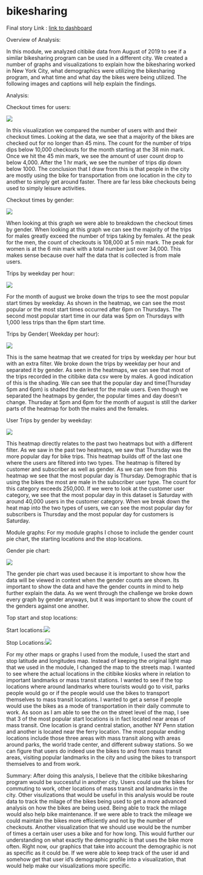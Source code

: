 # bikesharing
Final story Link : [link to dashboard](https://public.tableau.com/app/profile/derek.lescarbeau/viz/Tableau_Challenge_16420418850980/NYCCitiBikeChallenge?publish=yes)

Overview of Analysis:

In this module, we analyzed citibike data from August of 2019 to see if a similar bikesharing program can be used in a different city. We created a number of graphs and visualizations to explain how the bikesharing worked in New York City, what demographics were utilizing the bikesharing program, and what time and what day the bikes were being utilized. The following images and captions will help explain the findings. 

Analysis:

Checkout times for users:

![](Resources/Trip_Duration.PNG)

In this visualization we compared the number of users with and their checkout times. Looking at the data, we see that a majority of the bikes are checked out for no longer than 45 mins. The count for the number of trips dips below 10,000 checkouts for the month starting at the 38 min mark. Once we hit the 45 min mark, we see the amount of user count drop to below 4,000. After the 1 hr mark, we see the number of trips dip down below 1000. The conclusion that I draw from this is that people in the city are mostly using the bike for transportation from one location in the city to another to simply get around faster. There are far less bike checkouts being used to simply leisure activities.

Checkout times by gender:

![](Resources/Checkout_times_by_gender.PNG)

When looking at this graph we were able to breakdown the checkout times by gender. When looking at this graph we can see the majority of the trips for males greatly exceed the number of trips taking by females. At the peak for the men, the count of checkouts is 108,000 at 5 min mark. The peak for women is at the 6 min mark with a total number just over 34,000. This makes sense because over half the data that is collected is from male users. 

Trips by weekday per hour:

![](Resources/Trips_weekday_hour.PNG)

For the month of august we broke down the trips to see the most popular start times by weekday. As shown in the heatmap, we can see the most popular or the most start times occurred after 6pm on Thursdays. The second most popular start time in our data was 5pm on Thursdays with 1,000 less trips than the 6pm start time. 

Trips by Gender( Weekday per hour):

![](Resources/Trips_weekday_hour_gender.PNG)

This is the same heatmap that we created for trips by weekday per hour but with an extra filter. We broke down the trips by weekday per hour and separated it by gender. As seen in the heatmaps, we can see that most of the trips recorded in the citibike data csv were by males. A good indication of this is the shading. We can see that the popular day and time(Thursday 5pm and 6pm) is shaded the darkest for the male users. Even though we separated the heatmaps by gender, the popular times and day doesn’t change.  Thursday at 5pm and 6pm for the month of august is still the darker parts of the heatmap for both the males and the females. 

User Trips by gender by weekday:

![](Resources/User_type.PNG)

This heatmap directly relates to the past two heatmaps but with a different filter. As we saw in the past two heatmaps, we saw that Thursday was the more popular day for bike trips. This heatmap builds off of the last one where the users are filtered into two types. The heatmap is filtered by customer and subscriber as well as gender. As we can see from this heatmap we see that the most popular day is Thursday. Demographic that is using the bikes the most are male in the subscriber user type. The count for this category exceeds 250,000. If we were to look at the customer user category, we see that the most popular day in this dataset is Saturday with around 40,000 users in the customer category. When we break down the heat map into the two types of users, we can see the most popular day for subscribers is Thursday and the most popular day for customers is Saturday. 

Module graphs:
For my module graphs I chose to include the gender count pie chart, the starting locations and the stop locations. 

Gender pie chart:

![](Resources/Gender_total.PNG)

The gender pie chart was used because it is important to show how the data will be viewed in context when the gender counts are shown. Its important to show the data and have the gender counts in mind to help further explain the data. As we went through the challenge we broke down every graph by gender anyways, but it was important to show the count of the genders against one another. 

Top start and stop locations:

Start locations:![](Resources/start_location.PNG) 

Stop Locations:![](Resources/End_locations.PNG)

For my other maps or graphs I used from the module, I used the start and stop latitude and longitudes map. Instead of keeping the original light map that we used in the module, I changed the map to the streets map. I wanted to see where the actual locations in the citibike kiosks where in relation to important landmarks or mass transit stations. I wanted to see if the top locations where around landmarks where tourists would go to visit, parks people would go or if the people would use the bikes to transport themselves to mass transit locations. I wanted to get a sense if people would use the bikes as a mode of transportation in their daily commute to work. 
As soon as I am able to see the on the street level of the map, I see that 3 of the most popular start locations is in fact located near areas of mass transit. One location is grand central station, another NY Penn station and another is located near the ferry location. 
The most popular ending locations include those three areas with mass transit along with areas around parks, the world trade center, and different subway stations. So we can figure that users do indeed use the bikes to and from mass transit areas, visiting popular landmarks in the city and using the bikes to transport themselves to and from work. 


Summary:
After doing this analysis, I believe that the citibike bikesharing program would be successful in another city. Users could use the bikes for commuting to work, other locations of mass transit and landmarks in the city. 
Other visulizations that would be useful in this analysis would be route data to track the milage of the bikes being used to get a more advanced analysis on how the bikes are being used. Being able to track the milage would also help bike maintenance. If we were able to track the mileage we could maintain the bikes more efficiently and not by the number of checkouts. Another visualization that we should use would be the number of times a certain user uses a bike and for how long. This would further our understanding on what exactly the demographic is that uses the bike more often. Right now, our graphics that take into account the demographic is not as specific as it could be. If we were able to keep track of the user id and somehow get that user id’s demographic profile into a visualization, that would help make our visualizations more specific. 

